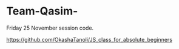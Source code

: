 # Team-Qasim- 

Friday 25 November session code.
 
https://github.com/OkashaTanoli/JS_class_for_absolute_beginners 




